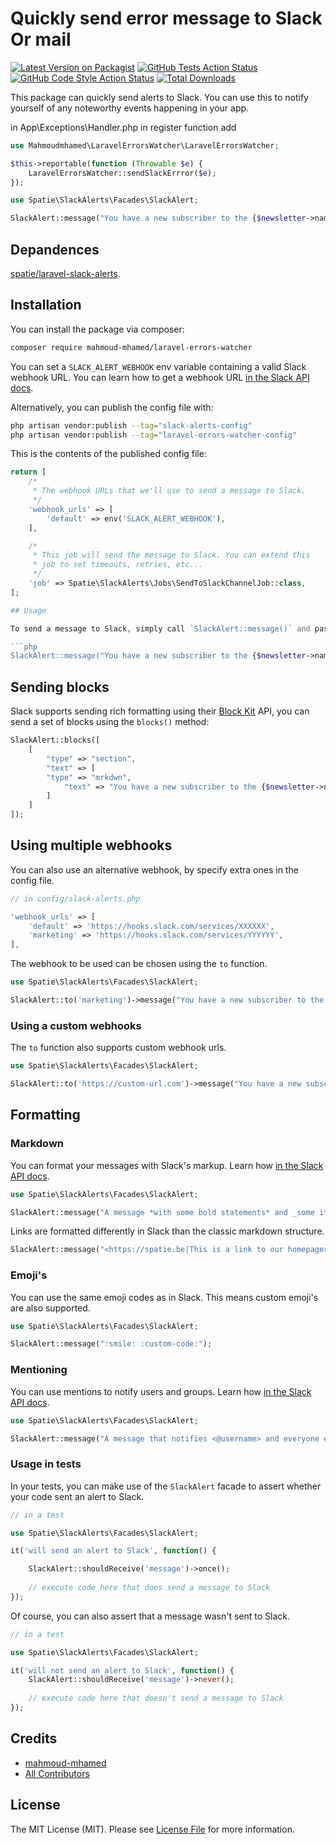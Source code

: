 # Quickly send error message to Slack Or mail


[![Latest Version on Packagist](https://img.shields.io/packagist/v/mahmoud-mhamed/laravel-errors-watcher.svg?style=flat-square)](https://packagist.org/packages/mahmoud-mhamed/laravel-errors-watcher)
[![GitHub Tests Action Status](https://img.shields.io/github/actions/workflow/status/mahmoud-mhamed/laravel-errors-watcher/run-tests.yml?branch=main&label=tests&style=flat-square)](https://github.com/mahmoud-mhamed/laravel-errors-watcher/actions?query=workflow%3Arun-tests+branch%3Amain)
[![GitHub Code Style Action Status](https://img.shields.io/github/actions/workflow/status/mahmoud-mhamed/laravel-errors-watcher/fix-php-code-style-issues.yml?branch=main&label=code%20style&style=flat-square)](https://github.com/mahmoud-mhamed/laravel-errors-watcher/actions?query=workflow%3A"Fix+PHP+code+style+issues"+branch%3Amain)
[![Total Downloads](https://img.shields.io/packagist/dt/mahmoud-mhamed/laravel-errors-watcher.svg?style=flat-square)](https://packagist.org/packages/mahmoud-mhamed/laravel-errors-watcher)

This package can quickly send alerts to Slack. You can use this to notify yourself of any noteworthy events happening in your app.

in App\Exceptions\Handler.php in register function add 
```php
use Mahmoudmhamed\LaravelErrorsWatcher\LaravelErrorsWatcher;

$this->reportable(function (Throwable $e) {
    LaravelErrorsWatcher::sendSlackErrror($e);
});
```


```php
use Spatie\SlackAlerts\Facades\SlackAlert;

SlackAlert::message("You have a new subscriber to the {$newsletter->name} newsletter!");
```

## Depandences
 [spatie/laravel-slack-alerts](https://github.com/spatie/laravel-slack-alerts).



## Installation

You can install the package via composer:

```bash
composer require mahmoud-mhamed/laravel-errors-watcher
```

You can set a `SLACK_ALERT_WEBHOOK` env variable containing a valid Slack webhook URL. You can learn how to get a webhook URL [in the Slack API docs](https://api.slack.com/messaging/webhooks).


Alternatively, you can publish the config file with:

```bash
php artisan vendor:publish --tag="slack-alerts-config"
php artisan vendor:publish --tag="laravel-errors-watcher-config"
```
This is the contents of the published config file:

```php
return [
    /*
     * The webhook URLs that we'll use to send a message to Slack.
     */
    'webhook_urls' => [
        'default' => env('SLACK_ALERT_WEBHOOK'),
    ],

    /*
     * This job will send the message to Slack. You can extend this
     * job to set timeouts, retries, etc...
     */
    'job' => Spatie\SlackAlerts\Jobs\SendToSlackChannelJob::class,
];

## Usage

To send a message to Slack, simply call `SlackAlert::message()` and pass it any message you want.

```php
SlackAlert::message("You have a new subscriber to the {$newsletter->name} newsletter!");
```

## Sending blocks

Slack supports sending rich formatting using their [Block Kit](https://api.slack.com/block-kit) API, you can send a set of blocks using the `blocks()` method:

```php
SlackAlert::blocks([
    [
        "type" => "section",
        "text" => [
        "type" => "mrkdwn",
            "text" => "You have a new subscriber to the {$newsletter->name} newsletter!"
        ]
    ]
]);
```

## Using multiple webhooks

You can also use an alternative webhook, by specify extra ones in the config file.

```php
// in config/slack-alerts.php

'webhook_urls' => [
    'default' => 'https://hooks.slack.com/services/XXXXXX',
    'marketing' => 'https://hooks.slack.com/services/YYYYYY',
],
```

The webhook to be used can be chosen using the `to` function.

```php
use Spatie\SlackAlerts\Facades\SlackAlert;

SlackAlert::to('marketing')->message("You have a new subscriber to the {$newsletter->name} newsletter!");
```

### Using a custom webhooks

The `to` function also supports custom webhook urls.

```php
use Spatie\SlackAlerts\Facades\SlackAlert;

SlackAlert::to('https://custom-url.com')->message("You have a new subscriber to the {$newsletter->name} newsletter!");
```

## Formatting

### Markdown
You can format your messages with Slack's markup. Learn how [in the Slack API docs](https://slack.com/help/articles/202288908-Format-your-messages).

```php
use Spatie\SlackAlerts\Facades\SlackAlert;

SlackAlert::message("A message *with some bold statements* and _some italicized text_.");
```

Links are formatted differently in Slack than the classic markdown structure.

```php
SlackAlert::message("<https://spatie.be|This is a link to our homepage>");
```

### Emoji's

You can use the same emoji codes as in Slack. This means custom emoji's are also supported.
```php
use Spatie\SlackAlerts\Facades\SlackAlert;

SlackAlert::message(":smile: :custom-code:");

```

### Mentioning

You can use mentions to notify users and groups. Learn how [in the Slack API docs](https://api.slack.com/reference/surfaces/formatting#mentioning-users).
```php
use Spatie\SlackAlerts\Facades\SlackAlert;

SlackAlert::message("A message that notifies <@username> and everyone else who is <!here>")

```

### Usage in tests

In your tests, you can make use of the `SlackAlert` facade to assert whether your code sent an alert to Slack.

```php
// in a test

use Spatie\SlackAlerts\Facades\SlackAlert;

it('will send an alert to Slack', function() {

    SlackAlert::shouldReceive('message')->once();
    
    // execute code here that does send a message to Slack
});
```

Of course, you can also assert that a message wasn't sent to Slack.

```php
// in a test

use Spatie\SlackAlerts\Facades\SlackAlert;

it('will not send an alert to Slack', function() {
    SlackAlert::shouldReceive('message')->never();
    
    // execute code here that doesn't send a message to Slack
});
```

## Credits

- [mahmoud-mhamed](https://github.com/mahmoud-mhamed)
- [All Contributors](../../contributors)

## License

The MIT License (MIT). Please see [License File](LICENSE.md) for more information.
